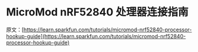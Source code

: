 # MicroMod nRF52840 处理器连接指南

原文：[https://learn.sparkfun.com/tutorials/micromod-nrf52840-processor-hookup-guide](https://learn.sparkfun.com/tutorials/micromod-nrf52840-processor-hookup-guide)